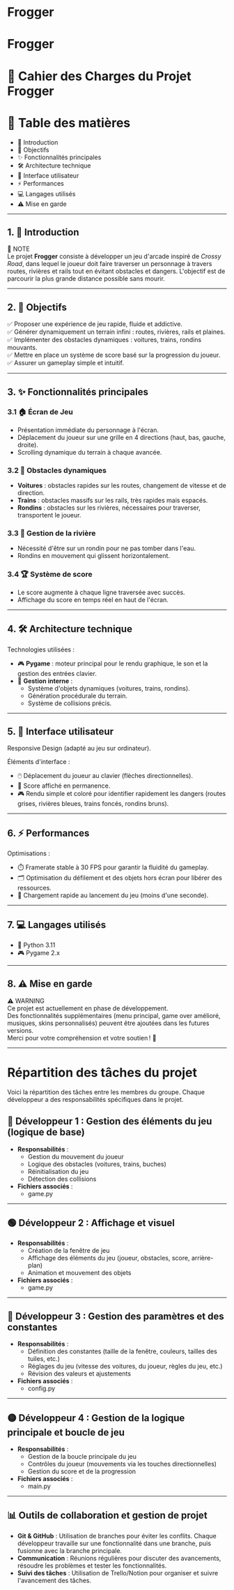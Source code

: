 # Frogger

# Frogger

# 📜 Cahier des Charges du Projet Frogger

# 📑 Table des matières

- 📖 Introduction
- 🎯 Objectifs
- ✨ Fonctionnalités principales
- 🛠️ Architecture technique
- 🎨 Interface utilisateur
- ⚡ Performances
- 💻 Langages utilisés
- ⚠️ Mise en garde

---

## 1. 📖 Introduction

📝 NOTE  
Le projet **Frogger** consiste à développer un jeu d'arcade inspiré de *Crossy Road*, dans lequel le joueur doit faire traverser un personnage à travers routes, rivières et rails tout en évitant obstacles et dangers. L'objectif est de parcourir la plus grande distance possible sans mourir.

---

## 2. 🎯 Objectifs

✅ Proposer une expérience de jeu rapide, fluide et addictive.  
✅ Générer dynamiquement un terrain infini : routes, rivières, rails et plaines.  
✅ Implémenter des obstacles dynamiques : voitures, trains, rondins mouvants.  
✅ Mettre en place un système de score basé sur la progression du joueur.  
✅ Assurer un gameplay simple et intuitif.

---

## 3. ✨ Fonctionnalités principales

### 3.1 🏠 Écran de Jeu

- Présentation immédiate du personnage à l'écran.
- Déplacement du joueur sur une grille en 4 directions (haut, bas, gauche, droite).
- Scrolling dynamique du terrain à chaque avancée.

### 3.2 🚗 Obstacles dynamiques

- **Voitures** : obstacles rapides sur les routes, changement de vitesse et de direction.
- **Trains** : obstacles massifs sur les rails, très rapides mais espacés.
- **Rondins** : obstacles sur les rivières, nécessaires pour traverser, transportent le joueur.

### 3.3 🌊 Gestion de la rivière

- Nécessité d'être sur un rondin pour ne pas tomber dans l'eau.
- Rondins en mouvement qui glissent horizontalement.

### 3.4 🏆 Système de score

- Le score augmente à chaque ligne traversée avec succès.
- Affichage du score en temps réel en haut de l'écran.

---

## 4. 🛠️ Architecture technique

Technologies utilisées :

- 🎮 **Pygame** : moteur principal pour le rendu graphique, le son et la gestion des entrées clavier.
- 🧠 **Gestion interne** :
  - Système d'objets dynamiques (voitures, trains, rondins).
  - Génération procédurale du terrain.
  - Système de collisions précis.

---

## 5. 🎨 Interface utilisateur

Responsive Design (adapté au jeu sur ordinateur).

Éléments d'interface :

- 🖱️ Déplacement du joueur au clavier (flèches directionnelles).
- 🎯 Score affiché en permanence.
- 🎮 Rendu simple et coloré pour identifier rapidement les dangers (routes grises, rivières bleues, trains foncés, rondins bruns).

---

## 6. ⚡ Performances

Optimisations :

- ⏱️ Framerate stable à 30 FPS pour garantir la fluidité du gameplay.
- 🗂️ Optimisation du défilement et des objets hors écran pour libérer des ressources.
- 🚀 Chargement rapide au lancement du jeu (moins d'une seconde).

---

## 7. 💻 Langages utilisés

- 🐍 Python 3.11
- 🎮 Pygame 2.x

---

## 8. ⚠️ Mise en garde

⚠️ WARNING  
Ce projet est actuellement en phase de développement.  
Des fonctionnalités supplémentaires (menu principal, game over amélioré, musiques, skins personnalisés) peuvent être ajoutées dans les futures versions.  
Merci pour votre compréhension et votre soutien ! 🚀

---

# Répartition des tâches du projet

Voici la répartition des tâches entre les membres du groupe. Chaque développeur a des responsabilités spécifiques dans le projet.

## 🔴 **Développeur 1 : Gestion des éléments du jeu (logique de base)**

- **Responsabilités** :
  - Gestion du mouvement du joueur
  - Logique des obstacles (voitures, trains, buches)
  - Réinitialisation du jeu
  - Détection des collisions
- **Fichiers associés** :
  - game.py

---

## 🟢 **Développeur 2 : Affichage et visuel**

- **Responsabilités** :
  - Création de la fenêtre de jeu
  - Affichage des éléments du jeu (joueur, obstacles, score, arrière-plan)
  - Animation et mouvement des objets
- **Fichiers associés** :
  - game.py

---

## 🔵 **Développeur 3 : Gestion des paramètres et des constantes**

- **Responsabilités** :
  - Définition des constantes (taille de la fenêtre, couleurs, tailles des tuiles, etc.)
  - Réglages du jeu (vitesse des voitures, du joueur, règles du jeu, etc.)
  - Révision des valeurs et ajustements
- **Fichiers associés** :
  - config.py

---

## 🟡 **Développeur 4 : Gestion de la logique principale et boucle de jeu**

- **Responsabilités** :
  - Gestion de la boucle principale du jeu
  - Contrôles du joueur (mouvements via les touches directionnelles)
  - Gestion du score et de la progression
- **Fichiers associés** :
  - main.py

---

## 📊 **Outils de collaboration et gestion de projet**

- **Git & GitHub** : Utilisation de branches pour éviter les conflits. Chaque développeur travaille sur une fonctionnalité dans une branche, puis fusionne avec la branche principale.
- **Communication** : Réunions régulières pour discuter des avancements, résoudre les problèmes et tester les fonctionnalités.
- **Suivi des tâches** : Utilisation de Trello/Notion pour organiser et suivre l'avancement des tâches.